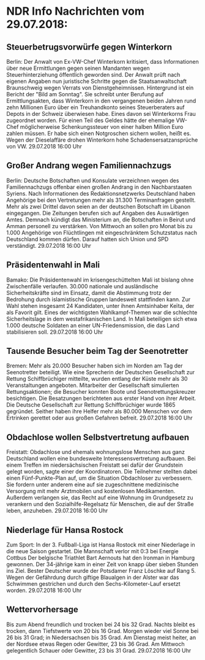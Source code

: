 # NDR Info Nachrichten vom 29.07.2018:


## Steuerbetrugsvorwürfe gegen Winterkorn
Berlin: Der Anwalt von Ex-VW-Chef Winterkorn kritisiert, dass Informationen über neue Ermittlungen gegen seinen Mandanten wegen Steuerhinterziehung öffentlich geworden sind. Der Anwalt prüft nach eigenen Angaben nun juristische Schritte gegen die Staatsanwaltschaft Braunschweig wegen Verrats von Dienstgeheimnissen. Hintergrund ist ein Bericht der "Bild am Sonntag". Sie schreibt unter Berufung auf Ermittlungsakten, dass Winterkorn in den vergangenen beiden Jahren rund zehn Millionen Euro über ein Treuhandkonto seines Steuerberaters auf Depots in der Schweiz überwiesen habe. Eines davon sei Winterkorns Frau zugeordnet worden. Für einen Teil des Geldes hätte der ehemalige VW-Chef möglicherweise Schenkungssteuer von einer halben Million Euro zahlen müssen. Er habe sich einen Notgroschen sichern wollen, heißt es. Wegen der Dieselaffäre drohen Winterkorn hohe Schadensersatzansprüche von VW. 29.07.2018 16:00 Uhr 

## Großer Andrang wegen Familiennachzugs
Berlin:	Deutsche Botschaften und Konsulate verzeichnen wegen des Familiennachzugs offenbar einen großen Andrang in den Nachbarstaaten Syriens. Nach Informationen des Redaktionsnetzwerks Deutschland haben Angehörige bei den Vertretungen mehr als 31.300 Terminanfragen gestellt. Mehr als zwei Drittel davon seien an der deutschen Botschaft im Libanon eingegangen. Die Zeitungen berufen sich auf Angaben des Auswärtigen Amtes. Demnach kündigt das Ministerium an, die Botschaften in Beirut und Amman personell zu verstärken. Von Mittwoch an sollen pro Monat bis zu 1.000 Angehörige von Flüchtlingen mit eingeschränktem Schutzstatus nach Deutschland kommen dürfen. Darauf hatten sich Union und SPD verständigt. 29.07.2018 16:00 Uhr 

## Präsidentenwahl in Mali
Bamako: Die Präsidentenwahl im krisengeschüttelten Mali ist bislang ohne Zwischenfälle verlaufen. 30.000 nationale und ausländische Sicherheitskräfte sind im Einsatz, damit die Abstimmung trotz der Bedrohung durch islamistische Gruppen landesweit stattfinden kann. Zur Wahl stehen insgesamt 24 Kandidaten, unter ihnen Amtsinhaber Keïta, der als Favorit gilt. Eines der wichtigsten Wahlkampf-Themen war die schlechte Sicherheitslage in dem westafrikanischen Land. In Mali beteiligen sich etwa 1.000 deutsche Soldaten an einer UN-Friedensmission, die das Land stabilisieren soll. 29.07.2018 16:00 Uhr 

## Tausende Besucher beim Tag der Seenotretter
Bremen:	Mehr als 20.000 Besucher haben sich im Norden am Tag der Seenotretter beteiligt. Wie eine Sprecherin der Deutschen Gesellschaft zur Rettung Schiffbrüchiger mitteilte, wurden entlang der Küste mehr als 30 Veranstaltungen angeboten. Mitarbeiter der Gesellschaft simulierten Rettungsaktionen; die Besucher konnten Boote und Seenotrettungskreuzer besichtigen. Die Besatzungen berichteten aus erster Hand von ihrer Arbeit. Die Deutsche Gesellschaft zur Rettung Schiffbrüchiger wurde 1865 gegründet. Seither haben ihre Helfer mehr als 80.000 Menschen vor dem Ertrinken gerettet oder aus großen Gefahren befreit. 29.07.2018 16:00 Uhr 

## Obdachlose wollen Selbstvertretung aufbauen
Freistatt: Obdachlose und ehemals wohnungslose Menschen aus ganz Deutschland wollen eine bundesweite Interessensvertretung aufbauen. Bei einem Treffen im niedersächsischen Freistatt sei dafür der Grundstein gelegt worden, sagte einer der Koordinatoren. Die Teilnehmer stellten dabei einen Fünf-Punkte-Plan auf, um die Situation Obdachloser zu verbessern. Sie fordern unter anderem eine auf sie zugeschnittene medizinische Versorgung mit mehr Arztmobilen und kostenlosen Medikamenten. Außerdem verlangen sie, das Recht auf eine Wohnung im Grundgesetz zu verankern und den Sozialhilfe-Regelsatz für Menschen, die auf der Straße leben, anzuheben. 29.07.2018 16:00 Uhr 

## Niederlage für Hansa Rostock
Zum Sport: In der 3. Fußball-Liga ist Hansa Rostock mit einer Niederlage in die neue Saison gestartet. Die Mannschaft verlor mit 0:3 bei Energie Cottbus Der belgische Triathlet Bart Aernouts hat den Ironman in Hamburg gewonnen. Der 34-jährige kam in einer Zeit von knapp über sieben Stunden ins Ziel. Bester Deutscher wurde der Potsdamer Franz Löschke auf Rang 5. Wegen der Gefährdung durch giftige Blaualgen in der Alster war das Schwimmen gestrichen und durch den Sechs-Kilometer-Lauf ersetzt worden. 29.07.2018 16:00 Uhr 

## Wettervorhersage
Bis zum Abend freundlich und trocken bei 24 bis 32 Grad. Nachts bleibt es trocken, dann Tiefstwerte von  20 bis 16 Grad. Morgen wieder viel Sonne bei 26 bis 31 Grad; in Niedersachsen bis 35 Grad. Am Dienstag meist heiter, an der Nordsee etwas Regen oder Gewitter, 23 bis 36 Grad. Am Mittwoch gelegentlich Schauer oder Gewitter, 23 bis 31 Grad. 29.07.2018 16:00 Uhr 
